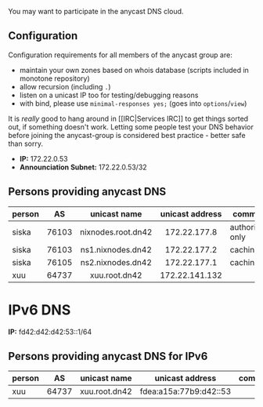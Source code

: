 You may want to participate in the anycast DNS cloud.

## Configuration

Configuration requirements for all members of the anycast group are:
 * maintain your own zones based on whois database (scripts included in monotone repository)
 * allow recursion (including `.`)
 * listen on a unicast IP too for testing/debugging reasons
 * with bind, please use ```minimal-responses yes;``` (goes into ```options```/```view```)

It is _really_ good to hang around in [[IRC|Services IRC]] to get things sorted out, if something doesn't work. Letting some people test your DNS behavior before joining the anycast-group is considered best practice - better safe than sorry.

 * **IP:** 172.22.0.53
 * **Announciation Subnet:** 172.22.0.53/32

## Persons providing anycast DNS

| **person**     | **AS** | **unicast name**   | **unicast address** | **comments**       |
|----------------|:------:|:------------------:|:-------------------:|--------------------|
| siska          | 76103  | nixnodes.root.dn42 | 172.22.177.8        | authoritative only |
| siska          | 76103  | ns1.nixnodes.dn42  | 172.22.177.2        | caching            |
| siska          | 76105  | ns2.nixnodes.dn42  | 172.22.177.1        | caching            |
| xuu         | 64737     | xuu.root.dn42      | 172.22.141.132      |

# IPv6 DNS

**IP:** fd42:d42:d42:53::1/64

## Persons providing anycast DNS for IPv6

| **person**     | **AS** | **unicast name**   | **unicast address**     | **comments**    |
|----------------|:------:|:------------------:|:-----------------------:|-----------------|
| xuu            | 64737  | xuu.root.dn42      | fdea:a15a:77b9:d42::53  |                 |
